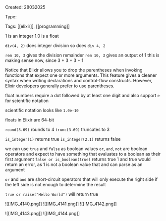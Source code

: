 Created: 28032025

Type:

Tags: [[elixir]], [[programming]]

1 is an integer
1.0 is a float

`div(4, 2)` does integer division
so does `div 4, 2`

`rem 10, 3` gives the division remainder
`rem 10, 3` gives an output of 1
this is making sense now, since 3 + 3 + 3 + 1

Notice that Elixir allows you to drop the parentheses when invoking
functions that expect one or more arguments. This feature gives a cleaner
syntax when writing declarations and control-flow constructs. However,
Elixir developers generally prefer to use parentheses.

float numbers require a dot followed by at least one digit and also support `e`
for scientific notation

scientific notation looks like `1.0e-10`

floats in Elixir are 64-bit

`round(3.69)` rounds to 4
`trunc(3.69)` truncates to 3

`is_integer(1)` returns true
`is_integer(2.1)` returns false

we can use `true` and `false` as boolean values
`or`, `and`, `not` are boolean operators and expect to have something that evaluates
to a boolean as their first argument
`false or is_boolean(true)` returns true
1 and true would return an error, as 1 is not a boolean value that and can parse
as an argument

`or` and `and` are short-circuit operators that will only execute the right side
if the left side is not enough to determine the result

`true or raise("Hello World")` will return true

![[IMG_4140.png]]
![[IMG_4141.png]]
![[IMG_4142.png]]

![[IMG_4143.png]]
![[IMG_4144.png]]
